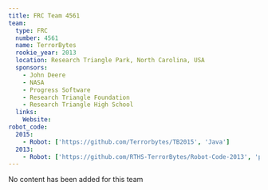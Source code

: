 ```yaml
---
title: FRC Team 4561
team:
  type: FRC
  number: 4561
  name: TerrorBytes
  rookie_year: 2013
  location: Research Triangle Park, North Carolina, USA
  sponsors:
    - John Deere
    - NASA
    - Progress Software
    - Research Triangle Foundation
    - Research Triangle High School
  links:
    Website:
robot_code:
  2015:
    - Robot: ['https://github.com/Terrorbytes/TB2015', 'Java']
  2013:
    - Robot: ['https://github.com/RTHS-TerrorBytes/Robot-Code-2013', 'python']
---
```

No content has been added for this team